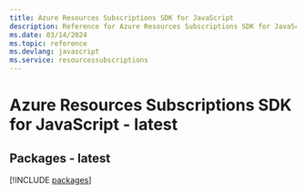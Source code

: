 ```yaml
---
title: Azure Resources Subscriptions SDK for JavaScript
description: Reference for Azure Resources Subscriptions SDK for JavaScript
ms.date: 03/14/2024
ms.topic: reference
ms.devlang: javascript
ms.service: resourcessubscriptions
---
```

# Azure Resources Subscriptions SDK for JavaScript - latest
## Packages - latest
[!INCLUDE [packages](resources-subscriptions-index.md)]